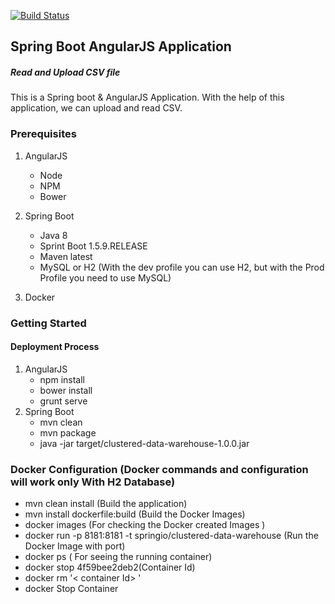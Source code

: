 [![Build Status](https://travis-ci.org/everythingisdata/SpringBoot-CSVupload-with-Angularjs.svg?branch=master)](https://travis-ci.org/everythingisdata/SpringBoot-CSVupload-with-Angularjs)

## Spring Boot AngularJS Application
##### Read and Upload CSV file 

This is a Spring boot & AngularJS Application.  With the help of this application, we can upload and read CSV.

### Prerequisites
1.  AngularJS
	- Node
	- NPM
	- Bower
	
1. Spring Boot
	- Java 8
	- Sprint Boot 1.5.9.RELEASE
	- Maven latest
	- MySQL or H2 (With the dev profile you can use H2, but with the Prod Profile you need to use MySQL)
1. Docker	 
	
### Getting Started

#### Deployment Process 
1. AngularJS
	- npm install
	- bower install
	- grunt serve
1. Spring Boot
	- mvn clean
	- mvn package
	- java -jar target/clustered-data-warehouse-1.0.0.jar

### Docker Configuration (Docker commands and configuration will work only With H2 Database)
- mvn clean install (Build the application)
- mvn install dockerfile:build (Build the Docker Images)	
- docker images (For checking the Docker created Images )
- docker run -p 8181:8181 -t springio/clustered-data-warehouse (Run the Docker Image with port)
- docker ps ( For seeing the running container)
- docker stop 4f59bee2deb2(Container Id)
- docker rm '< container Id> '
- docker Stop  Container
